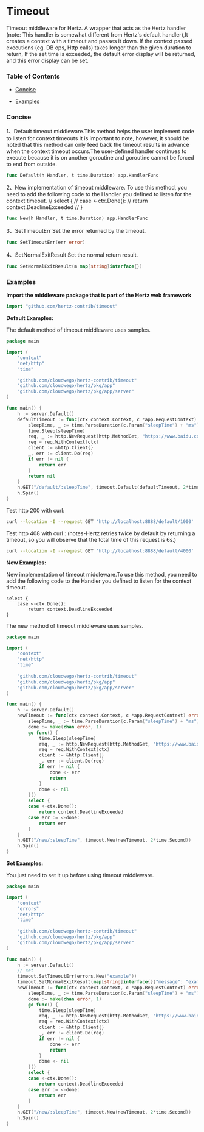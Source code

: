 # Timeout
Timeout middleware for Hertz. A wrapper that acts as the Hertz handler (note: This handler is somewhat different from Hertz's default handler),It creates a context with a timeout and passes it down.
If the context passed executions (eg. DB ops, Http calls) takes longer than the given duration to return, If the set time is exceeded, the default error display will be returned, and this error display can be set.



### Table of Contents
- [Concise](#Concise)

- [Examples](#examples)

  

### Concise

1、Default timeout middleware.This method helps the user implement code to listen for context timeouts It is important to note, however, it should be noted that this method can only feed back the timeout results in advance when the context timeout occurs.The user-defined handler continues to execute because it is on another goroutine and goroutine cannot be forced to end from outside.

```go
func Default(h Handler, t time.Duration) app.HandlerFunc
```

2、New implementation of timeout middleware. To use this method, you need to add the following code to the Handler you defined to listen for the context timeout.
// select {
//	case <-ctx.Done():
//		return context.DeadlineExceeded
//	}

```go
func New(h Handler, t time.Duration) app.HandlerFunc
```

3、SetTimeoutErr Set the error returned by the timeout.

```go
func SetTimeoutErr(err error)
```

4、SetNormalExitResult Set the normal return result.

```go
func SetNormalExitResult(m map[string]interface{})
```



### Examples

**Import the middleware package that is part of the Hertz web framework**

```go
import "github.com/hertz-contrib/timeout"
```

**Default Examples:**

The default method of timeout middleware uses samples.

```go
package main

import (
	"context"
	"net/http"
	"time"

	"github.com/cloudwego/hertz-contrib/timeout"
	"github.com/cloudwego/hertz/pkg/app"
	"github.com/cloudwego/hertz/pkg/app/server"
)

func main() {
	h := server.Default()
	defaultTimeout := func(ctx context.Context, c *app.RequestContext) error {
		sleepTime, _ := time.ParseDuration(c.Param("sleepTime") + "ms")
		time.Sleep(sleepTime)
		req, _ := http.NewRequest(http.MethodGet, "https://www.baidu.com", nil)
		req = req.WithContext(ctx)
		client := &http.Client{}
		_, err := client.Do(req)
		if err != nil {
			return err
		}
		return nil
	}
	h.GET("/default/:sleepTime", timeout.Default(defaultTimeout, 2*time.Second))
	h.Spin()
}
```

Test http 200 with curl:
```bash
curl --location -I --request GET 'http://localhost:8888/default/1000' 
```

Test http 408 with curl :
(notes-Hertz retries twice by default by returning a timeout, so you will observe that the total time of this request is 6s.)

```bash
curl --location -I --request GET 'http://localhost:8888/default/4000' 
```



**New Examples:**

New implementation of timeout middleware.To use this method, you need to add the following code to the Handler you defined to listen for the context timeout.

```
select {
	case <-ctx.Done():
		return context.DeadlineExceeded
}
```

The new method of timeout middleware uses samples.

```go
package main

import (
	"context"
	"net/http"
	"time"
	
	"github.com/cloudwego/hertz-contrib/timeout"
	"github.com/cloudwego/hertz/pkg/app"
	"github.com/cloudwego/hertz/pkg/app/server"
)

func main() {
	h := server.Default()
	newTimeout := func(ctx context.Context, c *app.RequestContext) error {
		sleepTime, _ := time.ParseDuration(c.Param("sleepTime") + "ms")
		done := make(chan error, 1)
		go func() {
			time.Sleep(sleepTime)
			req, _ := http.NewRequest(http.MethodGet, "https://www.baidu.com", nil)
			req = req.WithContext(ctx)
			client := &http.Client{}
			_, err := client.Do(req)
			if err != nil {
				done <- err
				return
			}
			done <- nil
		}()
		select {
		case <-ctx.Done():
			return context.DeadlineExceeded
		case err := <-done:
			return err
		}
	}
	h.GET("/new/:sleepTime", timeout.New(newTimeout, 2*time.Second))
	h.Spin()
}
```



**Set Examples:**

You just need to set it up before using timeout middleware.

```go
package main

import (
	"context"
	"errors"
	"net/http"
	"time"
	
	"github.com/cloudwego/hertz-contrib/timeout"
	"github.com/cloudwego/hertz/pkg/app"
	"github.com/cloudwego/hertz/pkg/app/server"
)

func main() {
	h := server.Default()
	// set
	timeout.SetTimeoutErr(errors.New("example"))
	timeout.SetNormalExitResult(map[string]interface{}{"message": "example"})
	newTimeout := func(ctx context.Context, c *app.RequestContext) error {
		sleepTime, _ := time.ParseDuration(c.Param("sleepTime") + "ms")
		done := make(chan error, 1)
		go func() {
			time.Sleep(sleepTime)
			req, _ := http.NewRequest(http.MethodGet, "https://www.baidu.com", nil)
			req = req.WithContext(ctx)
			client := &http.Client{}
			_, err := client.Do(req)
			if err != nil {
				done <- err
				return
			}
			done <- nil
		}()
		select {
		case <-ctx.Done():
			return context.DeadlineExceeded
		case err := <-done:
			return err
		}
	}
	h.GET("/new/:sleepTime", timeout.New(newTimeout, 2*time.Second))
	h.Spin()
}
```

